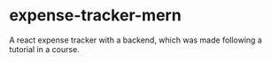 # expense-tracker-mern
A react expense tracker with a backend,  which was made following a tutorial in a course.   

